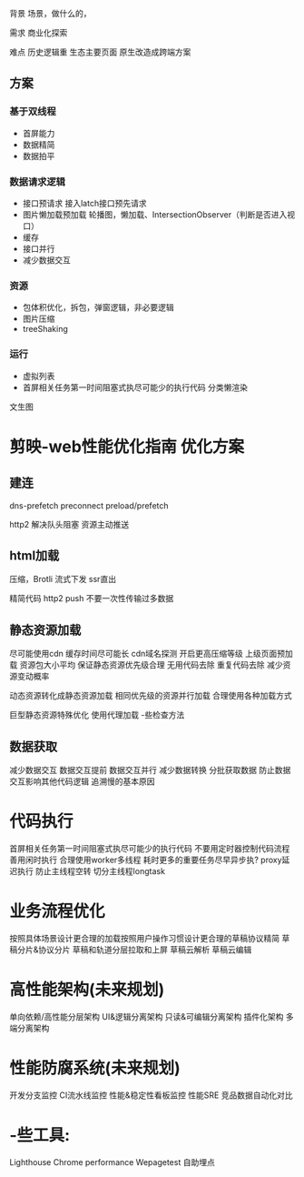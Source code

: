 

背景
场景，做什么的，

需求
商业化探索

难点
历史逻辑重
生态主要页面
原生改造成跨端方案

## 方案
### 基于双线程
- 首屏能力
- 数据精简
- 数据拍平

### 数据请求逻辑
- 接口预请求
  接入latch接口预先请求
- 图片懒加载预加载
  轮播图，懒加载、IntersectionObserver（判断是否进入视口）
- 缓存
- 接口并行
- 减少数据交互

### 资源
- 包体积优化，拆包，弹窗逻辑，非必要逻辑
- 图片压缩
- treeShaking

### 运行
- 虚拟列表
- 首屏相关任务第一时间阻塞式执尽可能少的执行代码
分类懒渲染


文生图
# 剪映-web性能优化指南 优化方案
## 建连
dns-prefetch
preconnect
preload/prefetch

http2
解决队头阻塞
资源主动推送

## html加载
压缩，Brotli
流式下发
ssr直出

精简代码
http2 push
不要一次性传输过多数据

## 静态资源加载
尽可能使用cdn
缓存时间尽可能长
cdn域名探测
开启更高压缩等级
上级页面预加载
资源包大小平均
保证静态资源优先级合理
无用代码去除
重复代码去除
减少资源变动概率

动态资源转化成静态资源加载
相同优先级的资源并行加载
合理使用各种加载方式

巨型静态资源特殊优化
使用代理加载
-些检查方法

## 数据获取
减少数据交互
数据交互提前
数据交互并行
减少数据转换
分批获取数据
防止数据交互影响其他代码逻辑
追溯慢的基本原因

# 代码执行
首屏相关任务第一时间阻塞式执尽可能少的执行代码
不要用定时器控制代码流程
善用闲时执行
合理使用worker多线程
耗时更多的重要任务尽早异步执?
proxy延迟执行
防止主线程空转
切分主线程longtask

# 业务流程优化
按照具体场景设计更合理的加载按照用户操作习惯设计更合理的草稿协议精简
草稿分片&协议分片
草稿和轨道分层拉取和上屏
草稿云解析
草稿云编辑

# 高性能架构(未来规划)
单向依赖/高性能分层架构
UI&逻辑分离架构
只读&可编辑分离架构
插件化架构
多端分离架构

# 性能防腐系统(未来规划)
开发分支监控
CI流水线监控
性能&稳定性看板监控
性能SRE
竞品数据自动化对比

# -些工具:
Lighthouse
Chrome performance
Wepagetest
自助埋点





